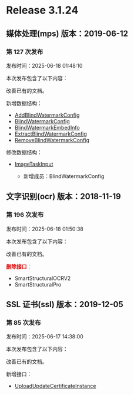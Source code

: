 # Release 3.1.24

## 媒体处理(mps) 版本：2019-06-12

### 第 127 次发布

发布时间：2025-06-18 01:48:10

本次发布包含了以下内容：

改善已有的文档。

新增数据结构：

* [AddBlindWatermarkConfig](https://cloud.tencent.com/document/api/862/37615#AddBlindWatermarkConfig)
* [BlindWatermarkConfig](https://cloud.tencent.com/document/api/862/37615#BlindWatermarkConfig)
* [BlindWatermarkEmbedInfo](https://cloud.tencent.com/document/api/862/37615#BlindWatermarkEmbedInfo)
* [ExtractBlindWatermarkConfig](https://cloud.tencent.com/document/api/862/37615#ExtractBlindWatermarkConfig)
* [RemoveBlindWatermarkConfig](https://cloud.tencent.com/document/api/862/37615#RemoveBlindWatermarkConfig)

修改数据结构：

* [ImageTaskInput](https://cloud.tencent.com/document/api/862/37615#ImageTaskInput)

	* 新增成员：BlindWatermarkConfig




## 文字识别(ocr) 版本：2018-11-19

### 第 196 次发布

发布时间：2025-06-18 01:50:38

本次发布包含了以下内容：

改善已有的文档。

<font color="#dd0000">**删除接口**：</font>

* SmartStructuralOCRV2
* SmartStructuralPro



## SSL 证书(ssl) 版本：2019-12-05

### 第 85 次发布

发布时间：2025-06-17 14:38:00

本次发布包含了以下内容：

改善已有的文档。

新增接口：

* [UploadUpdateCertificateInstance](https://cloud.tencent.com/document/api/400/119791)



